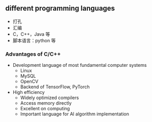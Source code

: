## different programming languages

- 打孔
- 汇编
- C，C++，Java 等
- 脚本语言：python 等

### Advantages of C/C++

- Development language of most fundamental computer systems
  - Linux
  - MySQL
  - OpenCV
  - Backend of TensorFlow, PyTorch
- High efficiency
  - Widely optimized compilers
  - Access memory directly
  - Excellent on computing
  - Important language for AI algorithm implementation